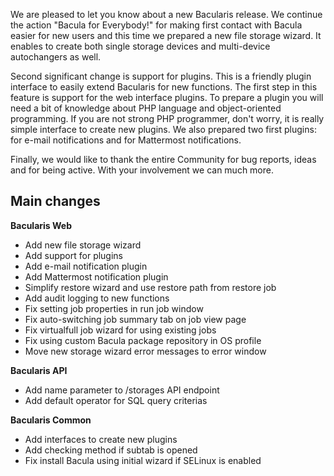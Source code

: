
We are pleased to let you know about a new Bacularis release. We continue
the action "Bacula for Everybody!" for making first contact with Bacula
easier for new users and this time we prepared a new file storage wizard.
It enables to create both single storage devices and multi-device autochangers
as well.

Second significant change is support for plugins. This is a friendly plugin
interface to easily extend Bacularis for new functions. The first step in this
feature is support for the web interface plugins. To prepare a plugin you will
need a bit of knowledge about PHP language and object-oriented programming. If
you are not strong PHP programmer, don't worry, it is really simple interface
to create new plugins. We also prepared two first plugins: for e-mail
notifications and for Mattermost notifications.

Finally, we would like to thank the entire Community for bug reports, ideas and
for being active. With your involvement we can much more.

## Main changes

**Bacularis Web**
 - Add new file storage wizard
 - Add support for plugins
 - Add e-mail notification plugin
 - Add Mattermost notification plugin
 - Simplify restore wizard and use restore path from restore job
 - Add audit logging to new functions
 - Fix setting job properties in run job window
 - Fix auto-switching job summary tab on job view page
 - Fix virtualfull job wizard for using existing jobs
 - Fix using custom Bacula package repository in OS profile
 - Move new storage wizard error messages to error window

**Bacularis API**
 - Add name parameter to /storages API endpoint
 - Add default operator for SQL query criterias

**Bacularis Common**
 - Add interfaces to create new plugins
 - Add checking method if subtab is opened
 - Fix install Bacula using initial wizard if SELinux is enabled

